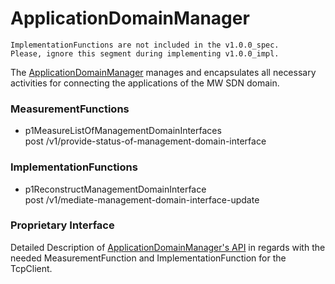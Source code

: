 # ApplicationDomainManager  

    ImplementationFunctions are not included in the v1.0.0_spec.  
    Please, ignore this segment during implementing v1.0.0_impl.  

The [ApplicationDomainManager](https://github.com/openBackhaul/ApplicationDomainManager) manages and encapsulates all necessary activities for connecting the applications of the MW SDN domain.  


### MeasurementFunctions  

- p1MeasureListOfManagementDomainInterfaces  
  post /v1/provide-status-of-management-domain-interface  


### ImplementationFunctions 

- p1ReconstructManagementDomainInterface  
  post /v1/mediate-management-domain-interface-update  


### Proprietary Interface  

Detailed Description of [ApplicationDomainManager's API](./adm.yaml) in regards with the needed MeasurementFunction and ImplementationFunction for the TcpClient.  
